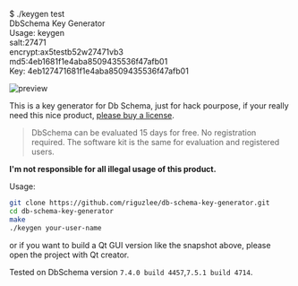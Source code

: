 $ ./keygen test   
DbSchema Key Generator   
Usage: keygen <username>   
salt:27471   
encrypt:ax5testb52w27471vb3   
md5:4eb1681f1e4aba8509435536f47afb01   
Key: 4eb127471681f1e4aba8509435536f47afb01   

![preview](http://git.oschina.net/uploads/images/2016/0803/113914_82b49165_717.png "preview")

This is a key generator for Db Schema, just for hack pourpose, if your really need this nice product, [please buy a license](http://www.dbschema.com/purchase.html).

>DbSchema can be evaluated 15 days for free. No registration required. The software kit is the same for evaluation and registered users.

**I'm not responsible for all illegal usage of this product.**

Usage:
```bash
git clone https://github.com/riguzlee/db-schema-key-generator.git
cd db-schema-key-generator
make
./keygen your-user-name
```

or if you want to build a Qt GUI version like the snapshot above, please open the project with Qt creator.

Tested on DbSchema version `7.4.0 build 4457`,`7.5.1 build 4714`.
